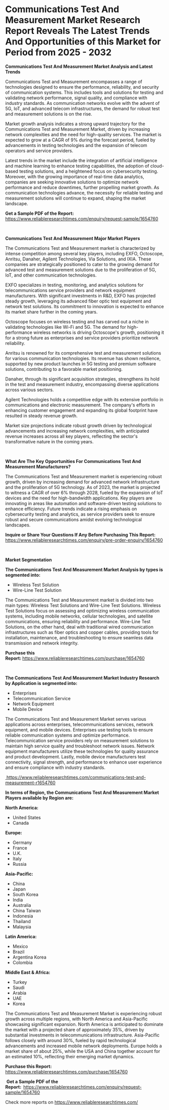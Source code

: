 <p><h1>Communications Test And Measurement Market Research Report Reveals The Latest Trends And Opportunities of this Market for Period from 2025 - 2032</h1></p><p><strong>Communications Test And Measurement Market Analysis and Latest Trends</strong></p>
<p><p>Communications Test and Measurement encompasses a range of technologies designed to ensure the performance, reliability, and security of communication systems. This includes tools and solutions for testing and validating network performance, signal quality, and compliance with industry standards. As communication networks evolve with the advent of 5G, IoT, and advanced telecom infrastructures, the demand for robust test and measurement solutions is on the rise.</p><p>Market growth analysis indicates a strong upward trajectory for the Communications Test and Measurement Market, driven by increasing network complexities and the need for high-quality services. The market is expected to grow at a CAGR of 9% during the forecast period, fueled by advancements in testing technologies and the expansion of telecom operators and service providers. </p><p>Latest trends in the market include the integration of artificial intelligence and machine learning to enhance testing capabilities, the adoption of cloud-based testing solutions, and a heightened focus on cybersecurity testing. Moreover, with the growing importance of real-time data analytics, companies are seeking innovative solutions to optimize network performance and reduce downtimes, further propelling market growth. As communication technologies advance, the necessity for reliable testing and measurement solutions will continue to expand, shaping the market landscape.</p></p>
<p><strong>Get a Sample PDF of the Report:&nbsp;</strong> <a href="https://www.reliableresearchtimes.com/enquiry/request-sample/1654760?utm_campaign=2642&utm_medium=2&utm_source=Github&utm_content=ia&utm_term=06032025&utm_id=communications-test-and-measurement">https://www.reliableresearchtimes.com/enquiry/request-sample/1654760</a></p>
<p>&nbsp;</p>
<p><strong>Communications Test And Measurement Major Market Players</strong></p>
<p><p>The Communications Test and Measurement market is characterized by intense competition among several key players, including EXFO, Octoscope, Anritsu, Danaher, Agilent Technologies, Via Solutions, and IXIA. These companies are strategically positioned to cater to the growing demand for advanced test and measurement solutions due to the proliferation of 5G, IoT, and other communication technologies.</p><p>EXFO specializes in testing, monitoring, and analytics solutions for telecommunications service providers and network equipment manufacturers. With significant investments in R&D, EXFO has projected steady growth, leveraging its advanced fiber optic test equipment and network test solutions. Its commitment to innovation is expected to enhance its market share further in the coming years.</p><p>Octoscope focuses on wireless testing and has carved out a niche in validating technologies like Wi-Fi and 5G. The demand for high-performance wireless networks is driving Octoscope's growth, positioning it for a strong future as enterprises and service providers prioritize network reliability.</p><p>Anritsu is renowned for its comprehensive test and measurement solutions for various communication technologies. Its revenue has shown resilience, supported by new product launches in 5G testing and premium software solutions, contributing to a favorable market positioning.</p><p>Danaher, through its significant acquisition strategies, strengthens its hold in the test and measurement industry, encompassing diverse applications across various sectors. </p><p>Agilent Technologies holds a competitive edge with its extensive portfolio in communications and electronic measurement. The company's efforts in enhancing customer engagement and expanding its global footprint have resulted in steady revenue growth.</p><p>Market size projections indicate robust growth driven by technological advancements and increasing network complexities, with anticipated revenue increases across all key players, reflecting the sector's transformative nature in the coming years.</p></p>
<p>&nbsp;</p>
<p><strong>What Are The Key Opportunities For Communications Test And Measurement Manufacturers?</strong></p>
<p><p>The Communications Test and Measurement market is experiencing robust growth, driven by increasing demand for advanced network infrastructure and the proliferation of 5G technology. As of 2023, the market is projected to witness a CAGR of over 6% through 2028, fueled by the expansion of IoT devices and the need for high-bandwidth applications. Key players are innovating in areas like automation and software-driven testing solutions to enhance efficiency. Future trends indicate a rising emphasis on cybersecurity testing and analytics, as service providers seek to ensure robust and secure communications amidst evolving technological landscapes.</p></p>
<p><strong>Inquire or Share Your Questions If Any Before Purchasing This Report:</strong> <a href="https://www.reliableresearchtimes.com/enquiry/pre-order-enquiry/1654760?utm_campaign=2642&utm_medium=2&utm_source=Github&utm_content=ia&utm_term=06032025&utm_id=communications-test-and-measurement">https://www.reliableresearchtimes.com/enquiry/pre-order-enquiry/1654760</a></p>
<p>&nbsp;</p>
<p><strong>Market Segmentation</strong></p>
<p><strong>The Communications Test And Measurement Market Analysis by types is segmented into:</strong></p>
<p><ul><li>Wireless Test Solution</li><li>Wire-Line Test Solution</li></ul></p>
<p><p>The Communications Test and Measurement market is divided into two main types: Wireless Test Solutions and Wire-Line Test Solutions. Wireless Test Solutions focus on assessing and optimizing wireless communication systems, including mobile networks, cellular technologies, and satellite communications, ensuring reliability and performance. Wire-Line Test Solutions, on the other hand, deal with traditional wired communication infrastructures such as fiber optics and copper cables, providing tools for installation, maintenance, and troubleshooting to ensure seamless data transmission and network integrity.</p></p>
<p><strong>Purchase this Report:&nbsp;</strong><a href="https://www.reliableresearchtimes.com/purchase/1654760?utm_campaign=2642&utm_medium=2&utm_source=Github&utm_content=ia&utm_term=06032025&utm_id=communications-test-and-measurement">https://www.reliableresearchtimes.com/purchase/1654760</a></p>
<p>&nbsp;</p>
<p><strong>The Communications Test And Measurement Market Industry Research by Application is segmented into:</strong></p>
<p><ul><li>Enterprises</li><li>Telecommunication Service</li><li>Network Equipment</li><li>Mobile Device</li></ul></p>
<p><p>The Communications Test and Measurement Market serves various applications across enterprises, telecommunications services, network equipment, and mobile devices. Enterprises use testing tools to ensure reliable communication systems and optimize performance. Telecommunication service providers rely on measurement solutions to maintain high service quality and troubleshoot network issues. Network equipment manufacturers utilize these technologies for quality assurance and product development. Lastly, mobile device manufacturers test connectivity, signal strength, and performance to enhance user experience and ensure compliance with industry standards.</p></p>
<p><a href="https://www.reliableresearchtimes.com/communications-test-and-measurement-r1654760?utm_campaign=2642&utm_medium=2&utm_source=Github&utm_content=ia&utm_term=06032025&utm_id=communications-test-and-measurement">&nbsp;https://www.reliableresearchtimes.com/communications-test-and-measurement-r1654760</a></p>
<p><strong>In terms of Region, the Communications Test And Measurement Market Players available by Region are:</strong></p>
<p>
    <p> <strong> North America: </strong>
        <ul>
            <li>United States</li>
            <li>Canada</li>
        </ul>
        </p> 
    <p> <strong> Europe: </strong>
        <ul>
            <li>Germany</li>
            <li>France</li>
            <li>U.K.</li>
            <li>Italy</li>
            <li>Russia</li>
        </ul>
        </p> 
    <p> <strong> Asia-Pacific: </strong>
        <ul>
            <li>China</li>
            <li>Japan</li>
            <li>South Korea</li>
            <li>India</li>
            <li>Australia</li>
            <li>China Taiwan</li>
            <li>Indonesia</li>
            <li>Thailand</li>
            <li>Malaysia</li>
        </ul>
        </p> 
    <p> <strong> Latin America: </strong>
        <ul>
            <li>Mexico</li>
            <li>Brazil</li>
            <li>Argentina Korea</li>
            <li>Colombia</li>
        </ul>
        </p> 
    <p> <strong> Middle East & Africa: </strong>
        <ul>
            <li>Turkey</li>
            <li>Saudi</li>
            <li>Arabia</li>
            <li>UAE</li>
            <li>Korea</li>
        </ul>
    </p>
    </p>
<p><p>The Communications Test and Measurement Market is experiencing robust growth across multiple regions, with North America and Asia-Pacific showcasing significant expansion. North America is anticipated to dominate the market with a projected share of approximately 35%, driven by substantial investments in telecommunications infrastructure. Asia-Pacific follows closely with around 30%, fueled by rapid technological advancements and increased mobile network deployments. Europe holds a market share of about 25%, while the USA and China together account for an estimated 10%, reflecting their emerging market dynamics.</p></p>
<p><strong>Purchase this Report: </strong><a href="https://www.reliableresearchtimes.com/purchase/1654760?utm_campaign=2642&utm_medium=2&utm_source=Github&utm_content=ia&utm_term=06032025&utm_id=communications-test-and-measurement">https://www.reliableresearchtimes.com/purchase/1654760</a></p>
<p>&nbsp;<strong>Get a Sample PDF of the Report:&nbsp;&nbsp;</strong><a href="https://www.reliableresearchtimes.com/enquiry/request-sample/1654760?utm_campaign=2642&utm_medium=2&utm_source=Github&utm_content=ia&utm_term=06032025&utm_id=communications-test-and-measurement">https://www.reliableresearchtimes.com/enquiry/request-sample/1654760</a></p>
<p><strong></strong></p>
<p>Check more reports on <a href="https://www.reliableresearchtimes.com/?utm_campaign=2642&utm_medium=2&utm_source=Github&utm_content=ia&utm_term=06032025&utm_id=communications-test-and-measurement">https://www.reliableresearchtimes.com/</a></p>